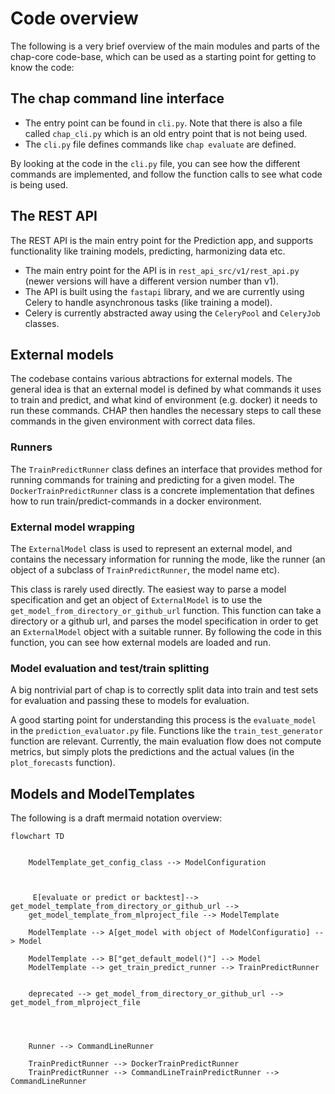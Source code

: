 
# Code overview

The following is a very brief overview of the main modules and parts of the chap-core code-base, which can be used as a starting point for getting to know the code:


## The chap command line interface

- The entry point can be found in `cli.py`. Note that there is also a file called `chap_cli.py` which is an old entry point that is not being used.
- The `cli.py` file defines commands like `chap evaluate` are defined. 

By looking at the code in the `cli.py` file, you can see how the different commands are implemented, and follow the function calls to see what code is being used.


## The REST API

The REST API is the main entry point for the Prediction app, and supports functionality like training models, predicting, harmonizing data etc.

- The main entry point for the API is in `rest_api_src/v1/rest_api.py` (newer versions will have a different version number than v1).
- The API is built using the `fastapi` library, and we are currently using Celery to handle asynchronous tasks (like training a model).
- Celery is currently abstracted away using the `CeleryPool` and `CeleryJob` classes. 


## External models

The codebase contains various abtractions for external models. The general idea is that an external model is defined by what commands 
it uses to train and predict, and what kind of environment (e.g. docker) it needs to run these commands. CHAP then handles the necessary steps
to call these commands in the given environment with correct data files.

### Runners

The `TrainPredictRunner` class defines an interface that provides method for running commands for training and predicting for a given model.
The `DockerTrainPredictRunner` class is a concrete implementation that defines how to run train/predict-commands in a docker environment.

### External model wrapping
 
The `ExternalModel` class is used to represent an external model, and contains the necessary information for running the mode, 
like the runner (an object of a subclass of `TrainPredictRunner`, the model name etc).

This class is rarely used directly. The easiest way to parse a model specification and get an object of `ExternalModel` is to 
use the `get_model_from_directory_or_github_url` function. This function can take a directory or a github url, and parses the model specification
in order to get an `ExternalModel` object with a suitable runner. By following the code in this function, you can see how external models are loaded and run.

### Model evaluation and test/train splitting

A big nontrivial part of chap is to correctly split data into train and test sets for evaluation and passing these to models for evaluation.

A good starting point for understanding this process is the `evaluate_model` in the `prediction_evaluator.py` file. Functions like the `train_test_generator` function are relevant. 
Currently, the main evaluation flow does not compute metrics, but simply plots the predictions and the actual values (in the `plot_forecasts` function).




## Models and ModelTemplates

The following is a draft mermaid notation overview:

```
flowchart TD
    

    ModelTemplate_get_config_class --> ModelConfiguration



     E[evaluate or predict or backtest]--> get_model_template_from_directory_or_github_url --> 
    get_model_template_from_mlproject_file --> ModelTemplate

    ModelTemplate --> A[get_model with object of ModelConfiguratio] --> Model

    ModelTemplate --> B["get_default_model()"] --> Model
    ModelTemplate --> get_train_predict_runner --> TrainPredictRunner


    deprecated --> get_model_from_directory_or_github_url --> get_model_from_mlproject_file




    Runner --> CommandLineRunner

    TrainPredictRunner --> DockerTrainPredictRunner 
    TrainPredictRunner --> CommandLineTrainPredictRunner --> CommandLineRunner
```
